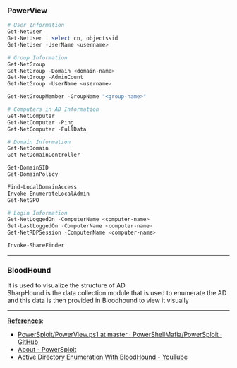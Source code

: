 ### PowerView

````powershell
# User Information
Get-NetUser
Get-NetUser | select cn, objectssid
Get-NetUser -UserName <username>

# Group Information
Get-NetGroup
Get-NetGroup -Domain <domain-name>
Get-NetGroup -AdminCount
Get-NetGroup -UserName <username>

Get-NetGroupMember -GroupName "<group-name>"

# Computers in AD Information
Get-NetComputer
Get-NetComputer -Ping
Get-NetComputer -FullData

# Domain Information
Get-NetDomain
Get-NetDomainController

Get-DomainSID
Get-DomainPolicy

Find-LocalDomainAccess
Invoke-EnumerateLocalAdmin
Get-NetGPO

# Login Information
Get-NetLoggedOn -ComputerName <computer-name>
Get-LastLoggedOn -ComputerName <computer-name>
Get-NetRDPSession -ComputerName <computer-name>

Invoke-ShareFinder
````

---

### BloodHound

It is used to visualize the structure of AD  
SharpHound is the data collection module that is used to enumerate the AD and this data is then provided in Bloodhound to view it visually

---

**<u>References</u>**:

* [PowerSploit/PowerView.ps1 at master · PowerShellMafia/PowerSploit · GitHub](https://github.com/PowerShellMafia/PowerSploit/blob/master/Recon/PowerView.ps1)
* [About - PowerSploit](https://powersploit.readthedocs.io/en/latest/Recon/)
* [Active Directory Enumeration With BloodHound - YouTube](https://www.youtube.com/watch?v=sGO4F23Xik4)
